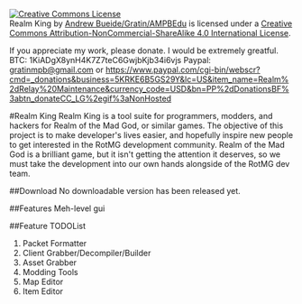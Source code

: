[![Creative Commons License](https://i.creativecommons.org/l/by-nc-sa/4.0/88x31.png)](http://creativecommons.org/licenses/by-nc-sa/4.0/)  
<span xmlns:dct="http://purl.org/dc/terms/" href="http://purl.org/dc/dcmitype/Dataset" property="dct:title" rel="dct:type">Realm King</span> by [Andrew Bueide/Gratin/AMPBEdu](https://github.com/AMPBEdu/) is licensed under a [Creative Commons Attribution-NonCommercial-ShareAlike 4.0 International License](http://creativecommons.org/licenses/by-nc-sa/4.0/).

If you appreciate my work, please donate. I would be extremely greatful.
BTC: 1KiADgX8ynH4K7Z7teC6GwjbKjb34i6vjs
Paypal: <email>gratinmpb@gmail.com or <url>https://www.paypal.com/cgi-bin/webscr?cmd=_donations&business=5KRKE6B5GS29Y&lc=US&item_name=Realm%2dRelay%20Maintenance&currency_code=USD&bn=PP%2dDonationsBF%3abtn_donateCC_LG%2egif%3aNonHosted</url>

#Realm King
Realm King is a tool suite for programmers, modders, and hackers for Realm of the Mad God, or similar games. The objective of this project is to make developer's lives easier, and hopefully inspire new people to get interested in the RotMG development community. Realm of the Mad God is a brilliant game, but it isn't getting the attention it deserves, so we must take the development into our own hands alongside of the RotMG dev team.

##Download
No downloadable version has been released yet.

##Features
Meh-level gui

##Feature TODOList
1. Packet Formatter
2. Client Grabber/Decompiler/Builder
3. Asset Grabber
4. Modding Tools
5. Map Editor
6. Item Editor
